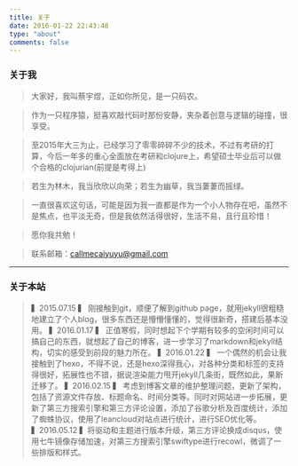 ```yaml
---
title: 关于
date: 2016-01-22 22:43:48
type: "about"
comments: false
---
```

### 关于我

>大家好，我叫蔡宇煜，正如你所见，是一只码农。

>作为一只程序猿，挺喜欢敲代码时那份安静，夹杂着创意与逻辑的碰撞，很享受。

>至2015年大三为止，已经学习了零零碎碎不少的技术，不过有考研的打算，今后一年多的重心全面放在考研和clojure上，希望硕士毕业后可以做个合格的clojurian(前提是考得上)

>若生为林木，我当欣欣以向荣；若生为幽草，我当萋萋而摇绿。

>一直很喜欢这句话，可能是因为我一直都是作为一个小人物存在吧，虽然不是焦点，也平淡无奇，但是我依然活得很好，生活不易，且行且珍惜！

>愿你我共勉！

>联系邮箱：callmecaiyuyu@gmail.com

---

### 关于本站
<!--
待添加：
书单
在线简历
-->

>▍2015.07.15  ▍ 刚接触到git，顺便了解到github page，就用jekyll很粗糙地建立了个人blog，很多东西还是懵懵懂懂的，觉得很新奇，搭建后基本没用。
>▍2016.01.17  ▍ 正值寒假，同时想起下个学期有较多的空闲时间可以搞自己的东西，就想起了自己的博客，进一步学习了markdown和jekyll结构，切实的感受到前段的魅力所在。
>▍2016.01.22  ▍ 一个偶然的机会让我接触到了hexo，不得不说，还是hexo深得我心，对各种分类和标签的支持得很好，拓展性也不错，据说渲染能力甩开jekyll几条街，既然如此，果断迁移了。
>▍2016.02.15  ▍ 考虑到博客文章的维护整理问题，更新了架构，包括了资源文件存放、标题命名、时间分类等。同时对网站进一步拓展，更新了第三方搜索引擎和第三方评论设置，添加了谷歌分析及百度统计，添加了蜘蛛协议，使用了leancloud对站点进行统计，进行SEO优化等。
>▍2016.05.12  ▍将驱动和主题进行版本升级，第三方评论换成disqus，使用七牛镜像存储加速，对第三方搜索引擎swiftype进行recowl，微调了一些排版和样式。